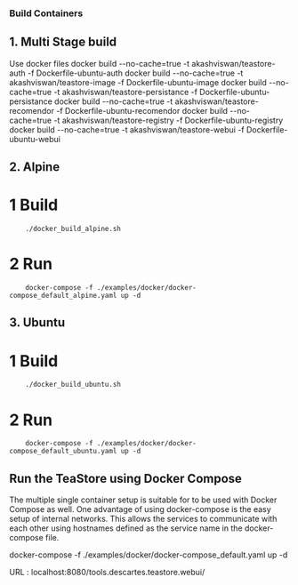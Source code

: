### Build Containers

## 1. Multi Stage build
 
Use docker files
   docker build --no-cache=true -t akashviswan/teastore-auth -f Dockerfile-ubuntu-auth
   docker build --no-cache=true -t akashviswan/teastore-image -f Dockerfile-ubuntu-image
   docker build --no-cache=true -t akashviswan/teastore-persistance -f Dockerfile-ubuntu-persistance
   docker build --no-cache=true -t akashviswan/teastore-recomendor -f Dockerfile-ubuntu-recomendor
   docker build --no-cache=true -t akashviswan/teastore-registry -f Dockerfile-ubuntu-registry
   docker build --no-cache=true -t akashviswan/teastore-webui -f Dockerfile-ubuntu-webui    
 ## 2. Alpine 
 # 1 Build
        ./docker_build_alpine.sh
 # 2 Run
        docker-compose -f ./examples/docker/docker-compose_default_alpine.yaml up -d
 ## 3. Ubuntu 
         
 # 1 Build
        ./docker_build_ubuntu.sh
 # 2 Run
        docker-compose -f ./examples/docker/docker-compose_default_ubuntu.yaml up -d
 

## Run the TeaStore using Docker Compose
The multiple single container setup is suitable for to be used with Docker Compose as well. One advantage of using docker-compose is the easy setup of internal networks. This allows the services to communicate with each other using hostnames defined as the service name in the docker-compose file.


docker-compose -f ./examples/docker/docker-compose_default.yaml up -d

URL : localhost:8080/tools.descartes.teastore.webui/
